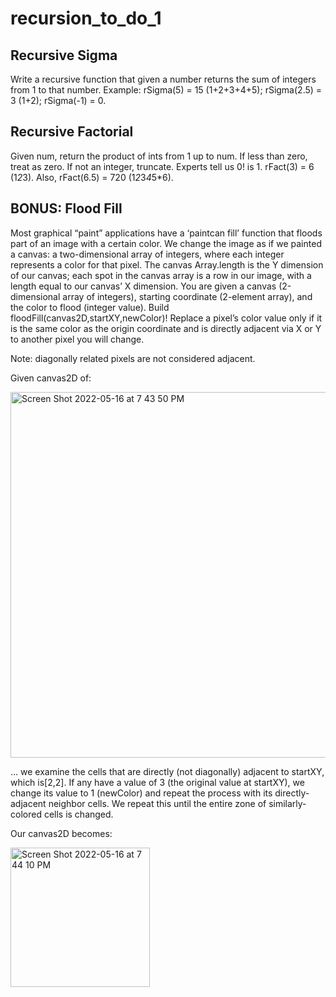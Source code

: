 # recursion_to_do_1

## Recursive Sigma

Write a recursive function that given a number returns the sum of integers from 1 to that number. Example: rSigma(5) = 15 (1+2+3+4+5); rSigma(2.5) = 3 (1+2); rSigma(-1) = 0.


## Recursive Factorial

Given num, return the product of ints from 1 up to num. If less than zero, treat as zero. If not an integer, truncate. Experts tell us 0! is 1. rFact(3) = 6 (1*2*3). Also, rFact(6.5) = 720 (1*2*3*4*5*6).


## BONUS: Flood Fill

Most graphical “paint” applications have a ‘paintcan fill’ function that floods part of an image with a certain color. We change the image as if we painted a canvas: a two-dimensional array of integers, where each integer represents a color for that pixel. The canvas Array.length is the Y dimension of our canvas; each spot in the canvas array is a row in our image, with a length equal to our canvas’ X dimension. You are given a canvas (2-dimensional array of integers), starting coordinate (2-element array), and the color to flood (integer value). Build floodFill(canvas2D,startXY,newColor)! Replace a pixel’s color value only if it is the same color as the origin coordinate and is directly adjacent via X or Y to another pixel you will change. 

Note: diagonally related pixels are not considered adjacent.

Given canvas2D of:

<img width="585" alt="Screen Shot 2022-05-16 at 7 43 50 PM" src="https://user-images.githubusercontent.com/92617960/168710753-af866b5e-f184-432e-92d3-b3b70141d5f4.png">

… we examine the cells that are directly (not diagonally) adjacent to startXY, which is[2,2]. If any have a value of 3 (the original value at startXY), we change its value to 1 (newColor) and repeat the process with its directly-adjacent neighbor cells. We repeat this until the entire zone of similarly-colored cells is changed.

Our canvas2D becomes:

<img width="223" alt="Screen Shot 2022-05-16 at 7 44 10 PM" src="https://user-images.githubusercontent.com/92617960/168710792-d779b02e-7fd7-4d85-b899-1dcf4ed4c2d6.png">

